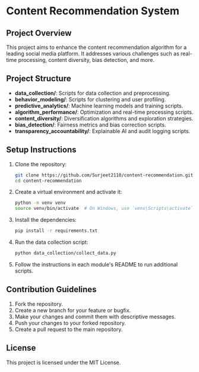 # Content Recommendation System

## Project Overview

This project aims to enhance the content recommendation algorithm for a leading social media platform. It addresses various challenges such as real-time processing, content diversity, bias detection, and more.

## Project Structure

- **data_collection/**: Scripts for data collection and preprocessing.
- **behavior_modeling/**: Scripts for clustering and user profiling.
- **predictive_analytics/**: Machine learning models and training scripts.
- **algorithm_performance/**: Optimization and real-time processing scripts.
- **content_diversity/**: Diversification algorithms and exploration strategies.
- **bias_detection/**: Fairness metrics and bias correction scripts.
- **transparency_accountability/**: Explainable AI and audit logging scripts.

## Setup Instructions

1. Clone the repository:
    ```bash
    git clone https://github.com/Surjeet2110/content-recommendation.git
    cd content-recommendation
    ```

2. Create a virtual environment and activate it:
    ```bash
    python -m venv venv
    source venv/bin/activate  # On Windows, use `venv\Scripts\activate`
    ```

3. Install the dependencies:
    ```bash
    pip install -r requirements.txt
    ```

4. Run the data collection script:
    ```bash
    python data_collection/collect_data.py
    ```

5. Follow the instructions in each module's README to run additional scripts.

## Contribution Guidelines

1. Fork the repository.
2. Create a new branch for your feature or bugfix.
3. Make your changes and commit them with descriptive messages.
4. Push your changes to your forked repository.
5. Create a pull request to the main repository.

## License

This project is licensed under the MIT License.
